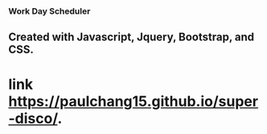 ### Work Day Scheduler 

## Created with Javascript, Jquery, Bootstrap, and CSS.

# link  https://paulchang15.github.io/super-disco/.
